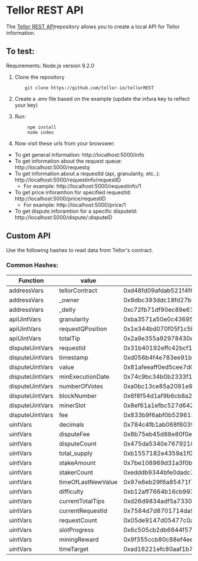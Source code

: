 # Tellor REST API
The [Tellor REST API](https://github.com/tellor-io/tellorREST)repository  allows you to create a local API for Tellor information. 

## To test:

Requirements: Node.js version 9.2.0

1. Clone the repository

```git
       git clone https://github.com/tellor-io/tellorREST

```

2. Create a .env file based on the example (update the infura key to reflect your key)

3. Run:

```node
		npm install
		node index
```

4. Now visit these urls from your browswer:

* To get general information:		http://localhost:5000/info
* To get information about the request queue: http://localhost:5000/requestq
* To get information about a requestId (api, granularity, etc..): http://localhost:5000/requestinfo/requestID
    * For example: http://localhost:5000/requestinfo/1
* To get price inforamtion for specified requestId: http://localhost:5000/price/requestID
    * For example: http://localhost:5000/price/1
* To get dispute inforamtion for a specific disputeId:  http://localhost:5000/dispute/:disputeID

## Custom API 
Use the following hashes to read data from Tellor's contract.

### Common Hashes:
| Function        | value              | keccak-256                                                         |
|-----------------|--------------------|--------------------------------------------------------------------|
| addressVars     | tellorContract     | 0xd48fd09afdab521f4f69bd2af8177f60fb0709ce0f1b3d5b8a2e233a20453848 |
| addressVars     | _owner             | 0x9dbc393ddc18fd27b1d9b1b129059925688d2f2d5818a5ec3ebb750b7c286ea6 |
| addressVars     | _deity             | 0xc72fb71df90ec89e61e8dea6fee5142880a8a329caaae9ff4931955d88f59990 |
| apiUintVars     | granularity        | 0xba3571a50e0c436953d31396edfb65be5925bcc7fef5a3441ed5d43dbce2548f |
| apiUintVars     | requestQPosition   | 0x1e344bd070f05f1c5b3f0b1266f4f20d837a0a8190a3a2da8b0375eac2ba86ea |
| apiUintVars     | totalTip           | 0x2a9e355a92978430eca9c1aa3a9ba590094bac282594bccf82de16b83046e2c3 |
| disputeUintVars | requestId          | 0x31b40192effc42bcf1e4289fe674c678e673a3052992548fef566d8c33a21b91 |
| disputeUintVars | timestamp          | 0xd056b4f4e783ee91bebc956e3ffe3c71aec2992408313c1db5ee11c1b4fa7c41 |
| disputeUintVars | value              | 0x81afeeaff0ed5cee7d05a21078399c2f56226b0cd5657062500cef4c4e736f85 |
| disputeUintVars | minExecutionDate   | 0x74c9bc34b0b2333f1b565fbee67d940cf7d78b5a980c5f23da43f6729965ed40 |
| disputeUintVars | numberOfVotes      | 0xa0bc13ce85a2091e950a370bced0825e58ab3a3ffeb709ed50d5562cbd82faab |
| disputeUintVars | blockNumber        | 0x6f8f54d1af9b6cb8a219d88672c797f9f3ee97ce5d9369aa897fd0deb5e2dffa |
| disputeUintVars | minerSlot          | 0x8ef61a1efbc527d6428ff88c95fdff5c6e644b979bfe67e03cbf88c8162c5fac |
| disputeUintVars | fee                | 0x833b9f6abf0b529613680afe2a00fa663cc95cbdc47d726d85a044462eabbf02 |
| uintVars        | decimals           | 0x784c4fb1ab068f6039d5780c68dd0fa2f8742cceb3426d19667778ca7f3518a9 |
| uintVars        | disputeFee         | 0x8b75eb45d88e80f0e4ec77d23936268694c0e7ac2e0c9085c5c6bdfcfbc49239 |
| uintVars        | disputeCount       | 0x475da5340e76792184fb177cb85d21980c2530616313aef501564d484eb5ca1e |
| uintVars        | total_supply       | 0xb1557182e4359a1f0c6301278e8f5b35a776ab58d39892581e357578fb287836 |
| uintVars        | stakeAmount        | 0x7be108969d31a3f0b261465c71f2b0ba9301cd914d55d9091c3b36a49d4d41b2 |
| uintVars        | stakerCount        | 0xedddb9344bfe0dadc78c558b8ffca446679cbffc17be64eb83973fce7bea5f34 |
| uintVars        | timeOfLastNewValue | 0x97e6eb29f6a85471f7cc9b57f9e4c3deaf398cfc9798673160d7798baf0b13a4 |
| uintVars        | difficulty         | 0xb12aff7664b16cb99339be399b863feecd64d14817be7e1f042f97e3f358e64e |
| uintVars        | currentTotalTips   | 0xd26d9834adf5a73309c4974bf654850bb699df8505e70d4cfde365c417b19dfc |
| uintVars        | currentRequestId   | 0x7584d7d8701714da9c117f5bf30af73b0b88aca5338a84a21eb28de2fe0d93b8 |
| uintVars        | requestCount       | 0x05de9147d05477c0a5dc675aeea733157f5092f82add148cf39d579cafe3dc98 |
| uintVars        | slotProgress       | 0x6c505cb2db6644f57b42d87bd9407b0f66788b07d0617a2bc1356a0e69e66f9a |
| uintVars        | miningReward       | 0x9f355ccb80c88ef4eea7a6d390e83e1044d5676886223220e9522329f054ef16 |
| uintVars        | timeTarget         | 0xad16221efc80aaf1b7e69bd3ecb61ba5ffa539adf129c3b4ffff769c9b5bbc33 |